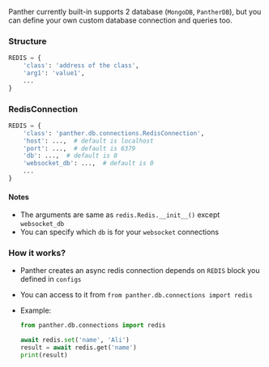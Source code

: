 Panther currently built-in supports 2 database (`MongoDB`, `PantherDB`), but you can define your own custom database connection and queries too.


### Structure

```python
REDIS = {
    'class': 'address of the class',
    'arg1': 'value1',
    ...
}
```

### RedisConnection

```python
REDIS = {
    'class': 'panther.db.connections.RedisConnection',
    'host': ...,  # default is localhost
    'port': ...,  # default is 6379
    'db': ...,  # default is 0
    'websocket_db': ...,  # default is 0
    ...
}
```

#### Notes
- The arguments are same as `redis.Redis.__init__()` except `websocket_db`
- You can specify which `db` is for your `websocket` connections 


### How it works?

- Panther creates an async redis connection depends on `REDIS` block you defined in `configs`

- You can access to it from `from panther.db.connections import redis`

- Example: 
    ```python  
    from panther.db.connections import redis
    
    await redis.set('name', 'Ali')
    result = await redis.get('name')
    print(result)  
    ```  
